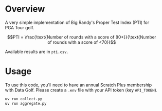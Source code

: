 # Overview

A very simple implementation of Big Randy's Proper Test Index (PTI) for PGA Tour golf.

$$PTI = \frac{\text{Number of rounds with a score of 80+}}{\text{Number of rounds with a score of <70}}$$

Available results are in `pti.csv`.

# Usage

To use this code, you'll need to have an annual Scratch Plus membership with Data Golf. Please create a
`.env` file with your API token (key `API_TOKEN`).

```bash
uv run collect.py
uv run aggregate.py
```
